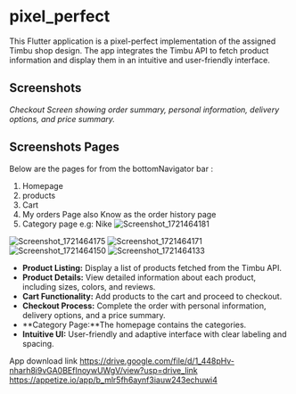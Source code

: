 # pixel_perfect

This Flutter application is a pixel-perfect implementation of the assigned Timbu shop design. The app integrates the Timbu API to fetch product information and display them in an intuitive and user-friendly interface.

## Screenshots
*Checkout Screen showing order summary, personal information, delivery options, and price summary.*


## Screenshots Pages
Below are the pages for from the bottomNavigator bar :
1. Homepage
2. products
3. Cart
4. My orders Page also Know as the order history page
5. Category page e.g: Nike
![Screenshot_1721464181](https://github.com/user-attachments/assets/c32a6c04-2fd1-406e-9127-408592969adf)



![Screenshot_1721464175](https://github.com/user-attachments/assets/c33cee96-c036-4adc-a0f6-261b5be96c04)
![Screenshot_1721464171](https://github.com/user-attachments/assets/957c1175-94e5-4a1f-8acd-3adbebfabeee)
![Screenshot_1721464150](https://github.com/user-attachments/assets/23d85cd3-6908-4357-814c-6470eb9493e5)
![Screenshot_1721464133](https://github.com/user-attachments/assets/b6f91a2a-7aae-41d2-b440-95cd7472ec47)

- **Product Listing:** Display a list of products fetched from the Timbu API.
- **Product Details:** View detailed information about each product, including sizes, colors, and reviews.
- **Cart Functionality:** Add products to the cart and proceed to checkout.
- **Checkout Process:** Complete the order with personal information, delivery options, and a price summary.
- **Category Page:**The homepage contains the categories.
- **Intuitive UI:** User-friendly and adaptive interface with clear labeling and spacing.

App download link
https://drive.google.com/file/d/1_448pHv-nharh8i9vGA0BEfInoywUWgV/view?usp=drive_link
https://appetize.io/app/b_mlr5fh6aynf3iauw243echuwi4
